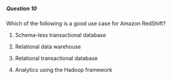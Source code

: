##### Question 10


Which of the following is a good use case for Amazon RedShift?


1. Schema-less transactional database

2. Relational data warehouse

3. Relational transactional database

4. Analytics using the Hadoop framework

